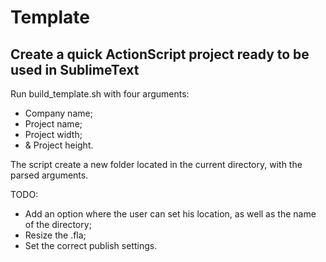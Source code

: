 # Template
## Create a quick ActionScript project ready to be used in SublimeText

Run build_template.sh with four arguments:

- Company name;
- Project name;
- Project width;
- & Project height.

The script create a new folder located in the current directory, with the parsed arguments.     

TODO: 

- Add an option where the user can set his location, as well as the name of the directory;
- Resize the .fla;
- Set the correct publish settings.
